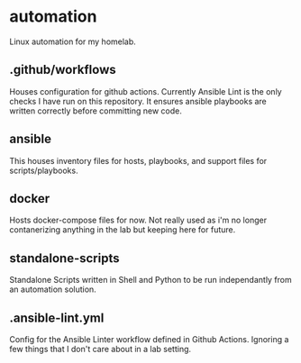 # automation
Linux automation for my homelab. 

## .github/workflows
Houses configuration for github actions. Currently Ansible Lint is the only checks I have run on this repository. It ensures ansible playbooks are written correctly before committing new code. 

## ansible
This houses inventory files for hosts, playbooks, and support files for scripts/playbooks.

## docker
Hosts docker-compose files for now. Not really used as i'm no longer contanerizing anything in the lab but keeping here for future. 

## standalone-scripts
Standalone Scripts written in Shell and Python to be run independantly from an automation solution.

## .ansible-lint.yml
Config for the Ansible Linter workflow defined in Github Actions. Ignoring a few things that I don't care about in a lab setting. 
